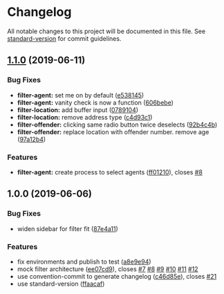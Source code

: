 # Changelog

All notable changes to this project will be documented in this file. See [standard-version](https://github.com/conventional-changelog/standard-version) for commit guidelines.

## [1.1.0](https://github.com/agrc/parole-and-probation/compare/v1.0.0...v1.1.0) (2019-06-11)


### Bug Fixes

* **filter-agent:** set me on by default ([e538145](https://github.com/agrc/parole-and-probation/commit/e538145))
* **filter-agent:** vanity check is now a function ([606bebe](https://github.com/agrc/parole-and-probation/commit/606bebe))
* **filter-location:** add buffer input ([0789104](https://github.com/agrc/parole-and-probation/commit/0789104))
* **filter-location:** remove address type ([c4d93c1](https://github.com/agrc/parole-and-probation/commit/c4d93c1))
* **filter-offender:** clicking same radio button twice deselects ([92b4c4b](https://github.com/agrc/parole-and-probation/commit/92b4c4b))
* **filter-offender:** replace location with offender number. remove age ([97a12b4](https://github.com/agrc/parole-and-probation/commit/97a12b4))


### Features

* **filter-agent:** create process to select agents ([ff01210](https://github.com/agrc/parole-and-probation/commit/ff01210)), closes [#8](https://github.com/agrc/parole-and-probation/issues/8)



## 1.0.0 (2019-06-06)


### Bug Fixes

* widen sidebar for filter fit ([87e4a11](https://github.com/agrc/parole-and-probation/commit/87e4a11))


### Features

* fix environments and publish to test ([a8e9e94](https://github.com/agrc/parole-and-probation/commit/a8e9e94))
* mock filter architecture ([ee07cd9](https://github.com/agrc/parole-and-probation/commit/ee07cd9)), closes [#7](https://github.com/agrc/parole-and-probation/issues/7) [#8](https://github.com/agrc/parole-and-probation/issues/8) [#9](https://github.com/agrc/parole-and-probation/issues/9) [#10](https://github.com/agrc/parole-and-probation/issues/10) [#11](https://github.com/agrc/parole-and-probation/issues/11) [#12](https://github.com/agrc/parole-and-probation/issues/12)
* use convention-commit to generate changelog ([c46d85e](https://github.com/agrc/parole-and-probation/commit/c46d85e)), closes [#21](https://github.com/agrc/parole-and-probation/issues/21)
* use standard-version ([ffaacaf](https://github.com/agrc/parole-and-probation/commit/ffaacaf))
